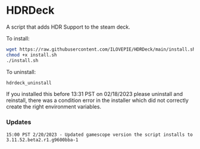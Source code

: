 # HDRDeck
A script that adds HDR Support to the steam deck.

To install:
```sh
wget https://raw.githubusercontent.com/ILOVEPIE/HDRDeck/main/install.sh
chmod +x install.sh
./install.sh
```

To uninstall:
```sh
hdrdeck_uninstall
```

If you installed this before 13:31 PST on 02/18/2023 please uninstall and reinstall, there was a condition error in the installer which did not correctly create the right environment variables.

### Updates

```
15:00 PST 2/20/2023 - Updated gamescope version the script installs to 3.11.52.beta2.r1.g9600bba-1
```